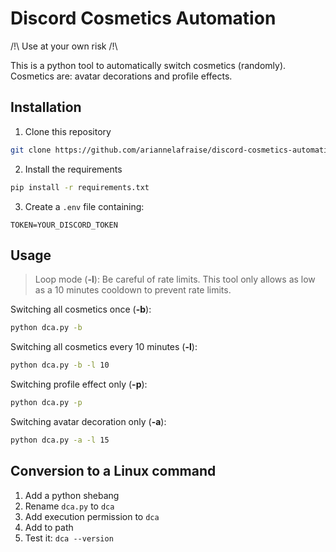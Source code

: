 # Discord Cosmetics Automation

/!\ Use at your own risk /!\

This is a python tool to automatically switch cosmetics (randomly). Cosmetics are: avatar decorations and profile effects.

## Installation
1. Clone this repository
```sh
git clone https://github.com/ariannelafraise/discord-cosmetics-automation.git
```
2. Install the requirements
```sh
pip install -r requirements.txt
```
3. Create a `.env` file containing:
```
TOKEN=YOUR_DISCORD_TOKEN
```

## Usage
>Loop mode (**-l**): Be careful of rate limits. This tool only allows as low as a 10 minutes cooldown to prevent rate limits.

Switching all cosmetics once (**-b**):
```sh
python dca.py -b
```
Switching all cosmetics every 10 minutes (**-l**):
```sh
python dca.py -b -l 10
```
Switching profile effect only (**-p**):
```sh
python dca.py -p
```
Switching avatar decoration only (**-a**):
```sh
python dca.py -a -l 15
```

## Conversion to a Linux command
1. Add a python shebang
2. Rename `dca.py` to `dca`
3. Add execution permission to `dca`
4. Add to path
5. Test it: `dca --version`